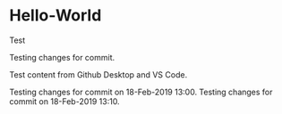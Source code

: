 # Hello-World
Test

Testing changes for commit.

Test content from Github Desktop and VS Code.

Testing changes for commit on 18-Feb-2019 13:00.
Testing changes for commit on 18-Feb-2019 13:10.

